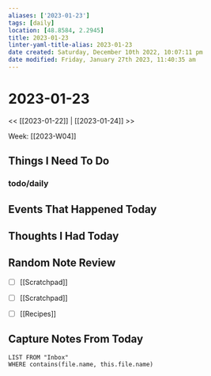 ```yaml
---
aliases: ['2023-01-23']
tags: [daily]
location: [48.8584, 2.2945]
title: 2023-01-23
linter-yaml-title-alias: 2023-01-23
date created: Saturday, December 10th 2022, 10:07:11 pm
date modified: Friday, January 27th 2023, 11:40:35 am
---
```


# 2023-01-23

<< [[2023-01-22]] | [[2023-01-24]] >>

Week: [[2023-W04]]

## Things I Need To Do

### todo/daily

## Events That Happened Today

## Thoughts I Had Today

## Random Note Review


- [ ] [[Scratchpad]]
- [ ] [[Scratchpad]]
- [ ] [[Recipes]]



## Capture Notes From Today

```dataview
LIST FROM "Inbox"
WHERE contains(file.name, this.file.name)
```
